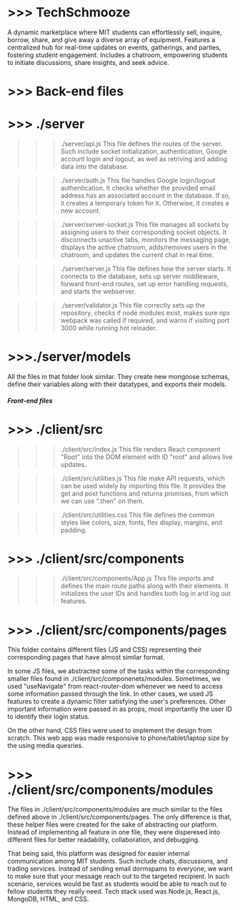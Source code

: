 # >>> TechSchmooze
A dynamic marketplace where MIT students can effortlessly sell, inquire, borrow, share, and give away a diverse array of equipment. Features a centralized hub for real-time updates on events, gatherings, and parties, fostering student engagement. Includes a chatroom, empowering students to initiate discussions, share insights, and seek advice.

# >>> Back-end files
# >>> ./server

>>> ./server/api.js
This file defines the routes of the server. Such include socket initialization, authentication, Google account login and logout, as well as retriving and adding data into the database.

>>> ./server/auth.js
This file handles Google login/logout authentication. It checks whether the provided email address has an associated account in the database. If so, it creates a temporary token for it. Otherwise, it creates a new account.

>>> ./server/server-socket.js
This file manages all sockets by assigning users to their corresponding socket objects. It disconnects unactive tabs, monitors the messaging page, displays the active chatroom, adds/removes users in the chatroom, and updates the current chat in real time.

>>> ./server/server.js
>>> This file defines how the server starts. It connects to the database, sets up server middleware, forward front-end routes, set up error handling requests, and starts the webserver.

>>> ./server/validator.js
This file correctly sets up the repository, checks if node modules exist, makes sure npx webpack was called if required, and warns if visiting port 3000 while running hot reloader.

# >>>./server/models
All the files in that folder look similar. They create new mongoose schemas, define their variables along with their datatypes, and exports their models.

##### Front-end files
# >>> ./client/src
>>> ./client/src/index.js
This file renders React component "Root" into the DOM element with ID "root" and allows live updates.

>>> ./client/src/utilities.js
This file make API requests, which can be used widely by importing this file. It provides the get and post functions and returns promises, from which we can use ".then" on them.

>>> ./client/src/utilities.css
This file defines the common styles like colors, size, fonts, flex display, margins, and padding.

# >>> ./client/src/components
>>> ./client/src/components/App.js
This file imports and defines the main route paths along with their elements. It initializes the user IDs and handles both log in and log out features.

# >>> ./client/src/components/pages
This folder contains different files (JS and CSS) representing their corresponding pages that have almost similar format.

In some JS files, we abstracted some of the tasks within the corresponding smaller files found in ./client/src/componenets/modules. Sometimes, we used "useNavigate" from react-router-dom whenever we need to access some information passed through the link. In other cases, we used JS features to create a dynamic filter satisfying the user's preferences. Other important information were passed in as props, most importantly the user ID to identify their login status.

On the other hand, CSS files were used to implement the design from scratch. This web app was made responsive to phone/tablet/laptop size by the using media quesries.

# >>> ./client/src/components/modules
The files in ./client/src/components/modules are much similar to the files defined above in ./client/src/components/pages. The only difference is that, these helper files were created for the sake of abstracting our platform. Instead of implementing all feature in one file, they were disperesed into different files for better readability, collaboration, and debugging.

That being said, this platform was designed for easier internal communication among MIT students. Such include chats, discussions, and trading services. Instead of sending email dormspams to everyone, we want to make sure that your message reach out to the targeted recipient. In such scenario, services would be fast as students would be able to reach out to fellow students they really need. Tech stack used was Node.js, React.js, MongoDB, HTML, and CSS.
